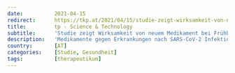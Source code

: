 ```yaml
---
date:          2021-04-15
redirect:      https://tkp.at/2021/04/15/studie-zeigt-wirksamkeit-von-neuem-medikament-bei-fruehbehandlung/
title:         tp - Science & Technology
subtitle:      'Studie zeigt Wirksamkeit von neuem Medikament bei Frühbehandlung'
description:   'Medikamente gegen Erkrankungen nach SARS-CoV-2 Infektionen sind rar oder werden mit absichtlich falsch angelegten Studien niedergemacht. Wir wissen mittlerweile, dass vor allem Ivermectin aber auch Hydroxychloroquin bei Frühbehandlung sehr wirksam sein können. Ebenso wie kürzlich gezeigt Budesonid. Eine Alternative zu den experimentellen Impfstoffen ist angesichts deren enormen teils schweren Nebenwirkungen dringend nötig. Positive Ergebnisse einer …'
country:       [AT]
categories:    [Studie, Gesundheit]
tags:          [therapeutikum]
---
```

